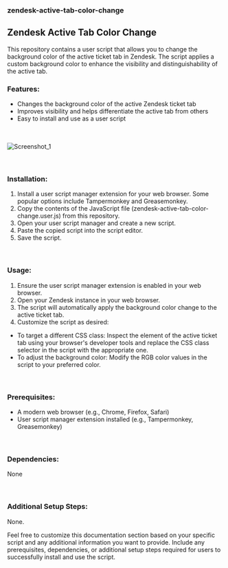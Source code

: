 ### zendesk-active-tab-color-change
## Zendesk Active Tab Color Change

This repository contains a user script that allows you to change the background color of the active ticket tab in Zendesk. The script applies a custom background color to enhance the visibility and distinguishability of the active tab.

### **Features:**
- Changes the background color of the active Zendesk ticket tab
- Improves visibility and helps differentiate the active tab from others
- Easy to install and use as a user script
  <br><br><br>

![Screenshot_1](https://github.com/Z0ck0/zendesk-active-tab-color-change/assets/132205377/8b8d5991-ed9a-4039-a313-be66f37bb822) <br><br><br>   

### **Installation:**
1. Install a user script manager extension for your web browser. Some popular options include Tampermonkey and Greasemonkey.
2. Copy the contents of the JavaScript file (zendesk-active-tab-color-change.user.js) from this repository.
3. Open your user script manager and create a new script.
4. Paste the copied script into the script editor.
5. Save the script. <br><br><br>
    
### **Usage:**
1. Ensure the user script manager extension is enabled in your web browser.
2. Open your Zendesk instance in your web browser.
3. The script will automatically apply the background color change to the active ticket tab.
4. Customize the script as desired:
- To target a different CSS class: Inspect the element of the active ticket tab using your browser's developer tools and replace the CSS class selector in the script with the appropriate one.
- To adjust the background color: Modify the RGB color values in the script to your preferred color.<br><br><br>

### **Prerequisites:**
- A modern web browser (e.g., Chrome, Firefox, Safari)
- User script manager extension installed (e.g., Tampermonkey, Greasemonkey)<br><br><br>

### **Dependencies:**
None<br><br><br>

### **Additional Setup Steps:**
None.

Feel free to customize this documentation section based on your specific script and any additional information you want to provide. Include any prerequisites, dependencies, or additional setup steps required for users to successfully install and use the script.

